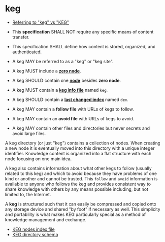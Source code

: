 # keg

* [Referring to "keg" vs "KEG"](/36?L)

* This **specification** SHALL NOT require any specific means of content transfer.
* This specification SHALL define how content is stored, organized, and authenticated.
* A keg MAY be referred to as a "keg" or "keg site".
* A keg MUST include a [**zero node**](/59).
* A keg SHOULD contain one [**node**](/39) besides **zero node**.
* A keg MUST contain a [**keg info file**](/48) named `keg`.
* A keg SHOULD contain a [**last changed index**](/48) named `dex`.
* A keg MAY contain a **follow file** with URLs of kegs to follow.
* A keg MAY contain an **avoid file** with URLs of kegs to avoid.
* A keg MAY contain other files and directories but never secrets and avoid large files.

A keg directory (or just "keg") contains a collection of nodes. When creating a new node it is eventually moved into this directory with a unique integer identifier. Knowledge content is organized into a flat structure with each node focusing on one main idea.

A keg also contains information about what other kegs to follow (usually related to this keg) and which to avoid because they have problems of one kind or another and cannot be trusted. This `follow` and `avoid` information is available to anyone who follows the keg and provides consistent way to share knowledge with others by any means possible including, but not limited to, the Internet.

A **keg** is structured such that it can easily be compressed and copied onto any storage device and shared "by foot" if necessary as well. This simplicity and portability is what makes KEG particularly special as a method of knowledge management and exchange.

* [KEG nodes index file](/3)
* [KEG directory schema](/48)
